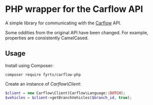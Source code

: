 # PHP wrapper for the Carflow API

A simple library for communicating with the [Carflow](http://carflow.pro) API.

Some oddities from the original API have been changed. For example, properties are consistently CamelCased.

## Usage

Install using Composer:

`composer require fyrts/carflow-php`

Create an instance of *Carflow\Client*:

```php
$client = new Carflow\Client(Carflow\Language::DUTCH);
$vehicles = $client->getBranchVehicles($branch_id, true);
```
